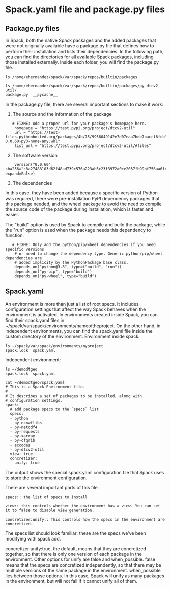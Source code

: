 # Spack.yaml file and package.py files

## Package.py files 

In Spack, both the native Spack packages and the added packages that were not originally available have a package.py file that defines how to perform their installation and lists their dependencies.
In the following path, you can find the directories for all available Spack packages, including those installed externally. Inside each folder, you will find the package.py file.
```
ls /home/ehernandez/spack/var/spack/repos/builtin/packages
```
```
ls /home/ehernandez/spack/var/spack/repos/builtin/packages/py-dtcv2-util/
package.py  __pycache__
```
In the package.py file, there are several important sections to make it work:

1. The source and the information of the package
```
   # FIXME: Add a proper url for your package's homepage here.
    homepage = "https://test.pypi.org/project/dtcv2-util"
    url = "https://test-files.pythonhosted.org/packages/4b/75/9956049142e7d07eaa7bde7baccf6fcb9beec7d3bc21466c165386808ebe/dtcv2_util-0.0.60-py3-none-any.whl"
    list_url = "https://test.pypi.org/project/dtcv2-util/#files"
```
2.  The software version
```
    version("0.0.60", sha256="c8a27488103d62f48ad739c576a223ab5c23f3972a0ce2037fb99bf756aa6fcc", expand=False)
```
3. The dependencies
   
In this case, they have been added because a specific version of Python was required, there were pre-installation PyPI dependency packages that this package needed, and the wheel package to avoid the need to compile the source code of the package during installation, which is faster and easier.

The "build" option is used by Spack to compile and build the package, while the "run" option is used when the package needs this dependency to function.
```
   # FIXME: Only add the python/pip/wheel dependencies if you need specific versions
    # or need to change the dependency type. Generic python/pip/wheel dependencies are
    # added implicity by the PythonPackage base class.
    depends_on("python@3.8", type=("build", "run"))
    depends_on("py-pip", type="build")
    depends_on("py-wheel", type="build")
```
## Spack.yaml 

An environment is more than just a list of root specs. It includes configuration settings that affect the way Spack behaves when the environment is activated.
In environments created inside Spack, you can find their spack.yaml files in ~/spack/var/spack/environments/nameoftheproject. 
On the other hand, in independent environments, you can find the spack.yaml file inside the custom directory of the environment.
Environment inside spack:
```
ls ~/spack/var/spack/environments/myproject
spack.lock  spack.yaml

```
Independent environment:
```
ls ~/demodtgeo
spack.lock  spack.yaml

cat ~/demodtgeo/spack.yaml
# This is a Spack Environment file.
#
# It describes a set of packages to be installed, along with
# configuration settings.
spack:
  # add package specs to the `specs` list
  specs:
  - python
  - py-ecmwflibs
  - py-netcdf4
  - py-requests
  - py-xarray
  - py-cfgrib
  - eccodes
  - py-dtcv2-util
  view: true
  concretizer:
    unify: true
```
The output shows the special spack.yaml configuration file that Spack uses to store the environment configuration.

There are several important parts of this file:

    specs:: the list of specs to install

    view:: this controls whether the environment has a view. You can set it to false to disable view generation.

    concretizer:unify:: This controls how the specs in the environment are concretized.

The specs list should look familiar; these are the specs we’ve been modifying with spack add.

concretizer:unify:true, the default, means that they are concretized together, so that there is only one version of each package in the environment. Other options for unify are false and when_possible. false means that the specs are concretized independently, so that there may be multiple versions of the same package in the environment. when_possible lies between those options. In this case, Spack will unify as many packages in the environment, but will not fail if it cannot unify all of them.

